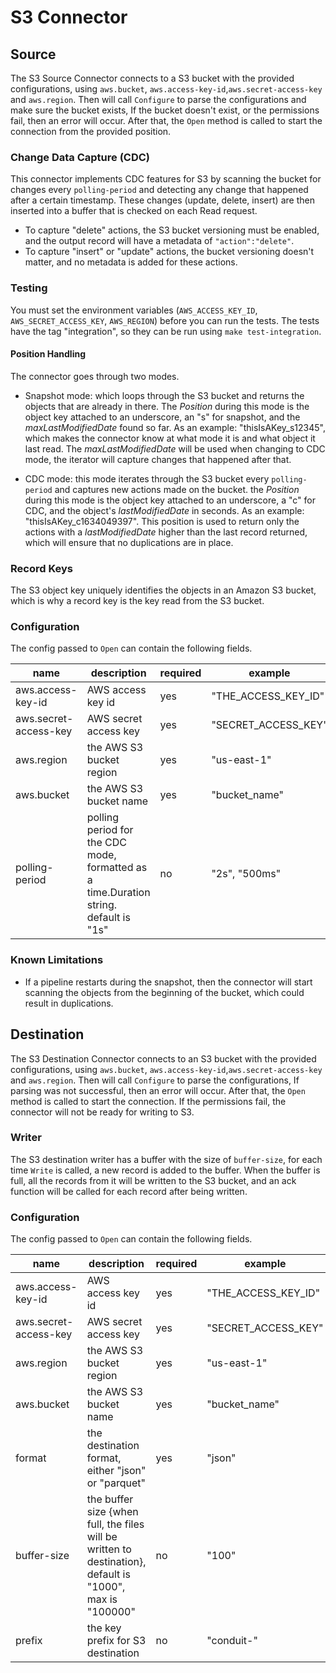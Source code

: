 # S3 Connector

## Source
The S3 Source Connector connects to a S3 bucket with the provided configurations, using
`aws.bucket`, `aws.access-key-id`,`aws.secret-access-key` and `aws.region`. Then will
call `Configure` to parse the configurations and make sure the bucket exists, If the
bucket doesn't exist, or the permissions fail, then an error will occur. After that, the
`Open` method is called to start the connection from the provided position.

### Change Data Capture (CDC)
This connector implements CDC features for S3 by scanning the bucket for changes every
`polling-period` and detecting any change that happened after a certain timestamp. These
changes (update, delete, insert) are then inserted into a buffer that is checked on each
Read request.
* To capture "delete" actions, the S3 bucket versioning must be enabled, and the output
  record will have a metadata of `"action":"delete"`.
* To capture "insert" or "update" actions, the bucket versioning doesn't matter, and no
  metadata is added for these actions.

### Testing
You must set the environment variables (`AWS_ACCESS_KEY_ID`, `AWS_SECRET_ACCESS_KEY`, `AWS_REGION`)
before you can run the tests.
The tests have the tag "integration", so they can be run using `make test-integration`.


#### Position Handling
The connector goes through two modes.
* Snapshot mode: which loops through the S3 bucket and returns the objects that are
  already in there. The _Position_ during this mode is the object key attached to
  an underscore, an "s" for snapshot, and the _maxLastModifiedDate_ found so far.
  As an example: "thisIsAKey_s12345", which makes the connector know at what
  mode it is and what object it last read. The _maxLastModifiedDate_ will be used when
  changing to CDC mode, the iterator will capture changes that happened after that.

* CDC mode: this mode iterates through the S3 bucket every `polling-period` and captures
  new actions made on the bucket. the _Position_ during this mode is the object key
  attached to an underscore, a "c" for CDC, and the object's _lastModifiedDate_ in seconds.
  As an example: "thisIsAKey_c1634049397".
  This position is used to return only the actions with a _lastModifiedDate_ higher than
  the last record returned, which will ensure that no duplications are in place.


### Record Keys
The S3 object key uniquely identifies the objects in an Amazon S3 bucket, which is why a
record key is the key read from the S3 bucket.

### Configuration
The config passed to `Open` can contain the following fields.

| name                  | description                                                                            | required  | example             |
|-----------------------|----------------------------------------------------------------------------------------|-----------|---------------------|
| aws.access-key-id     | AWS access key id                                                                      | yes       | "THE_ACCESS_KEY_ID" |
| aws.secret-access-key | AWS secret access key                                                                  | yes       | "SECRET_ACCESS_KEY" |
| aws.region            | the AWS S3 bucket region                                                               | yes       | "us-east-1"         |
| aws.bucket            | the AWS S3 bucket name                                                                 | yes       | "bucket_name"       |
| polling-period        | polling period for the CDC mode, formatted as a time.Duration string. default is "1s"  | no        | "2s", "500ms"       |


### Known Limitations
* If a pipeline restarts during the snapshot, then the connector will start scanning the
  objects from the beginning of the bucket, which could result in duplications.


## Destination
The S3 Destination Connector connects to an S3 bucket with the provided configurations, using
`aws.bucket`, `aws.access-key-id`,`aws.secret-access-key` and `aws.region`. Then will
call `Configure` to parse the configurations, If parsing was not successful, then an 
error will occur. After that, the `Open` method is called to start the connection. If
the permissions fail, the connector will not be ready for writing to S3.

### Writer
The S3 destination writer has a buffer with the size of `buffer-size`, for each time
`Write` is called, a new record is added to the buffer. When the buffer is full,
all the records from it will be written to the S3 bucket, and an ack function will be
called for each record after being written.

### Configuration
The config passed to `Open` can contain the following fields.

| name                  | description                                                                                                     | required | example             |
|-----------------------|-----------------------------------------------------------------------------------------------------------------|----------|---------------------|
| aws.access-key-id     | AWS access key id                                                                                               | yes      | "THE_ACCESS_KEY_ID" |
| aws.secret-access-key | AWS secret access key                                                                                           | yes      | "SECRET_ACCESS_KEY" |
| aws.region            | the AWS S3 bucket region                                                                                        | yes      | "us-east-1"         |
| aws.bucket            | the AWS S3 bucket name                                                                                          | yes      | "bucket_name"       |
| format                | the destination format, either "json" or "parquet"                                                              | yes      | "json"              |
| buffer-size           | the buffer size {when full, the files will be written to destination}, default is "1000", max is "100000"       | no       | "100"               |
| prefix                | the key prefix for S3 destination                                                                               | no       | "conduit-"          |